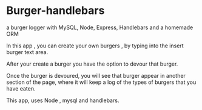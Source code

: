 # Burger-handlebars
a burger logger with MySQL, Node, Express, Handlebars and a homemade ORM


In this app , you can create your own burgers , by typing into the insert burger text area. 

After your create a burger you have the option to devour that burger.

Once the burger is devoured, you will see that burger appear in another section of the page, where it will keep a log of the types of
burgers that you have eaten.

This app, uses Node , mysql and handlebars. 
